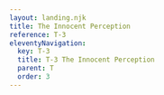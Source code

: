```yaml
---
layout: landing.njk
title: The Innocent Perception
reference: T-3
eleventyNavigation:
  key: T-3
  title: T-3 The Innocent Perception
  parent: T
  order: 3
---
```

